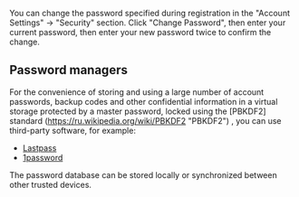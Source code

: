 You can change the password specified during registration in the "Account Settings" -> "Security" section. Click "Change Password", then enter your current password, then enter your new password twice to confirm the change.

## Password managers

For the convenience of storing and using a large number of account passwords, backup codes and other confidential information in a virtual storage protected by a master password, locked using the [PBKDF2] standard (https://ru.wikipedia.org/wiki/PBKDF2 "PBKDF2") , you can use third-party software, for example:

- [Lastpass](https://www.lastpass.com/)
- [1password](https://1password.com/)

The password database can be stored locally or synchronized between other trusted devices.
